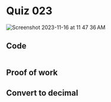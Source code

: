 # Quiz 023
<img width="max" alt="Screenshot 2023-11-16 at 11 47 36 AM" src="https://github.com/hasmhib/unit2-2024/assets/142870448/f190f5d4-60de-4d7a-b5e0-1993b8969c70">


## Code

```py

```

## Proof of work

## Convert to decimal
